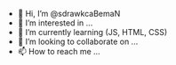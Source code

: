 - 👋 Hi, I’m @sdrawkcaBemaN
- 👀 I’m interested in ...
- 🌱 I’m currently learning (JS, HTML, CSS)
- 💞️ I’m looking to collaborate on ...
- 📫 How to reach me ...

<!---
sdrawkcaBemaN/sdrawkcaBemaN is a ✨ special ✨ repository because its `README.md` (this file) appears on your GitHub profile.
You can click the Preview link to take a look at your changes.
--->

